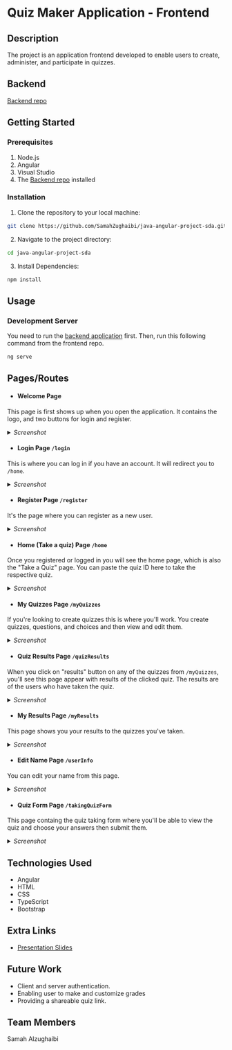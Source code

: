 # Quiz Maker Application - Frontend

## Description

The project is an application frontend developed to enable users to create, administer, and participate in quizzes. 

## Backend

[Backend repo](https://github.com/SamahZughaibi/java-project1-github-repo-sda)

## Getting Started

### Prerequisites
1. Node.js
2. Angular
3. Visual Studio
4. The [Backend repo](https://github.com/SamahZughaibi/java-project1-github-repo-sda) installed

### Installation

1. Clone the repository to your local machine:
```bash
git clone https://github.com/SamahZughaibi/java-angular-project-sda.git
```

2. Navigate to the project directory:

```bash
cd java-angular-project-sda
```
3. Install Dependencies:

```bash
npm install
```
## Usage
### Development Server
You need to run the [backend application](https://github.com/SamahZughaibi/java-project1-github-repo-sda) first. Then, run this following command from the frontend repo.

```bash
ng serve
```

## Pages/Routes

- #### Welcome Page
This page is first shows up when you open the application. It contains the logo, and two buttons for login and register.
<br>
<details>
  <summary><i>Screenshot</i></summary>

  ![Welcome Page](/readmeImages/welcome-page.png)
</details>


- #### Login Page `/login`
This is where you can log in if you have an account. It will redirect you to `/home`.
<br>
<details>
  <summary><i>Screenshot</i></summary>

  ![Login Page](/readmeImages/login-page.png)
</details>


- #### Register Page `/register`
It's the page where you can register as a new user.
<br>
<details>
  <summary><i>Screenshot</i></summary>
  
  ![Register Page](/readmeImages/register-page.png)
</details>


- #### Home (Take a quiz)  Page `/home`
Once you registered or logged in you will see the home page, which is also the "Take a Quiz" page. You can paste the quiz ID here to take the respective quiz.
<br>
<details>
  <summary><i>Screenshot</i></summary>
  
  ![Home Page](/readmeImages/home-page.png)
</details>


- #### My Quizzes Page `/myQuizzes`
If you're looking to create quizzes this is where you'll work. You create quizzes, questions, and choices and then view and edit them.
<br>
<details>
  <summary><i>Screenshot</i></summary>
  
  ![My Quizzes Page](/readmeImages/my-quizzes-page.png)
</details>


- #### Quiz Results Page `/quizResults`
When you click on "results" button on any of the quizzes from `/myQuizzes`, you'll see this page appear with results of the clicked quiz. The results are of the users who have taken the quiz.
<br>
<details>
  <summary><i>Screenshot</i></summary>
  
  ![Quiz Results Page](/readmeImages/quiz-results-page.png)
</details>


- #### My Results Page `/myResults`
This page shows you your results to the quizzes you've taken.
<br>
<details>
  <summary><i>Screenshot</i></summary>
  
  ![My Results Page](/readmeImages/my-results-page.png)
</details>


- #### Edit Name Page `/userInfo`
You can edit your name from this page.
<br>
<details>
  <summary><i>Screenshot</i></summary>
  
  ![User Info Page](/readmeImages/user-info-page.png)
</details>

- #### Quiz Form Page `/takingQuizForm`
This page containg the quiz taking form where you'll be able to view the quiz and choose your answers then submit them.
<br>
<details>
  <summary><i>Screenshot</i></summary>
  
  ![Quiz Form Page](/readmeImages/quiz-form-page.png)
</details>

## Technologies Used
- Angular
- HTML
- CSS
- TypeScript
- Bootstrap

## Extra Links

- [Presentation Slides](https://docs.google.com/presentation/d/1w64MSftgfRvQ7-0RXFGhyXaeiiT3oQhAs4pe6dmlt_4/edit?usp=sharing)


## Future Work

- Client and server authentication.
- Enabling user to make and customize grades
- Providing a shareable quiz link.

## Team Members
Samah Alzughaibi
